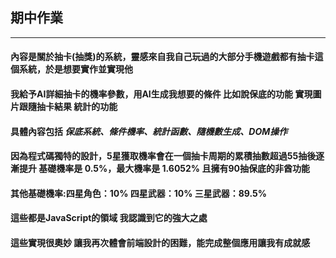 ## 期中作業
---
#### 內容是關於抽卡(抽獎)的系統，靈感來自我自己玩過的大部分手機遊戲都有抽卡這個系統，於是想要實作並實現他
#### 我給予AI詳細抽卡的機率參數，用AI生成我想要的條件 比如說保底的功能 實現圖片跟隨抽卡結果 統計的功能 
#### 具體內容包括 *保底系統、條件機率、統計函數、隨機數生成、DOM操作*
#### 因為程式碼獨特的設計，5星獲取機率會在一個抽卡周期的累積抽數超過55抽後逐漸提升 基礎機率是 0.5%，最大機率是 1.6052% 且擁有90抽保底的非酋功能
#### 其他基礎機率:四星角色：10% 四星武器：10% 三星武器：89.5%
#### 這些都是JavaScript的領域 我認識到它的強大之處
#### 這些實現很奧妙 讓我再次體會前端設計的困難，能完成整個應用讓我有成就感
